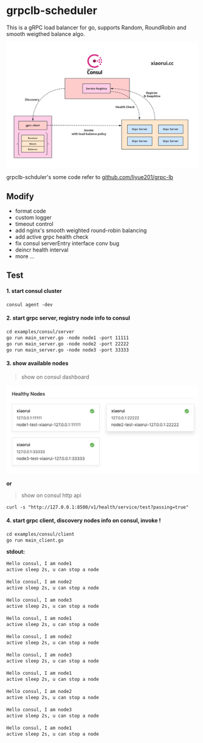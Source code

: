 # grpclb-scheduler
This is a gRPC load balancer for go, supports Random, RoundRobin and smooth weigthed balance algo.

![](docs/design.jpg)

grpclb-schduler's some code refer to [github.com/liyue201/grpc-lb](https://github.com/liyue201/grpc-lb)

## Modify

* format code
* custom logger
* timeout control
* add nginx's smooth weighted round-robin balancing
* add active grpc health check
* fix consul serverEntry interface conv bug
* deincr health interval
* more ...

## Test

#### 1. start consul cluster

```
consul agent -dev
```

#### 2. start grpc server, registry node info to consul

```
cd examples/consul/server
go run main_server.go -node node1 -port 11111
go run main_server.go -node node2 -port 22222
go run main_server.go -node node3 -port 33333
```


#### 3. show available nodes 

> show on consul dashboard

![](docs/consul.jpg)

**or**

> show on consul http api

```
curl -s "http://127.0.0.1:8500/v1/health/service/test?passing=true"
```

#### 4. start grpc client, discovery nodes info on consul, invoke !

```
cd examples/consul/client
go run main_client.go
```

**stdout:**

```
Hello consul, I am node1
active sleep 2s, u can stop a node

Hello consul, I am node2
active sleep 2s, u can stop a node

Hello consul, I am node3
active sleep 2s, u can stop a node

Hello consul, I am node1
active sleep 2s, u can stop a node

Hello consul, I am node2
active sleep 2s, u can stop a node

Hello consul, I am node3
active sleep 2s, u can stop a node

Hello consul, I am node1
active sleep 2s, u can stop a node

Hello consul, I am node2
active sleep 2s, u can stop a node

Hello consul, I am node3
active sleep 2s, u can stop a node

Hello consul, I am node1
active sleep 2s, u can stop a node
```